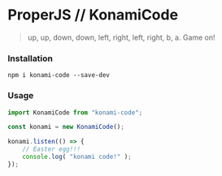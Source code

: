 ProperJS // KonamiCode
======================

> up, up, down, down, left, right, left, right, b, a. Game on!



### Installation

```shell
npm i konami-code --save-dev
```



### Usage
```javascript
import KonamiCode from "konami-code";

const konami = new KonamiCode();

konami.listen(() => {
    // Easter egg!!!
    console.log( "konami code!" );
});
```
